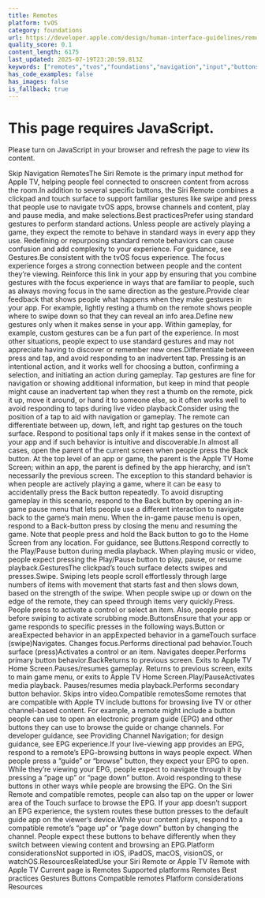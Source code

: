 ```yaml
---
title: Remotes
platform: tvOS
category: foundations
url: https://developer.apple.com/design/human-interface-guidelines/remotes
quality_score: 0.1
content_length: 6175
last_updated: 2025-07-19T23:20:59.813Z
keywords: ["remotes","tvos","foundations","navigation","input","buttons","gestures","feedback","selection","design","system"]
has_code_examples: false
has_images: false
is_fallback: true
---
```


# This page requires JavaScript.

Please turn on JavaScript in your browser and refresh the page to view its content.

Skip Navigation RemotesThe Siri Remote is the primary input method for Apple TV, helping people feel connected to onscreen content from across the room.In addition to several specific buttons, the Siri Remote combines a clickpad and touch surface to support familiar gestures like swipe and press that people use to navigate tvOS apps, browse channels and content, play and pause media, and make selections.Best practicesPrefer using standard gestures to perform standard actions. Unless people are actively playing a game, they expect the remote to behave in standard ways in every app they use. Redefining or repurposing standard remote behaviors can cause confusion and add complexity to your experience. For guidance, see Gestures.Be consistent with the tvOS focus experience. The focus experience forges a strong connection between people and the content they’re viewing. Reinforce this link in your app by ensuring that you combine gestures with the focus experience in ways that are familiar to people, such as always moving focus in the same direction as the gesture.Provide clear feedback that shows people what happens when they make gestures in your app. For example, lightly resting a thumb on the remote shows people where to swipe down so that they can reveal an info area.Define new gestures only when it makes sense in your app. Within gameplay, for example, custom gestures can be a fun part of the experience. In most other situations, people expect to use standard gestures and may not appreciate having to discover or remember new ones.Differentiate between press and tap, and avoid responding to an inadvertent tap. Pressing is an intentional action, and it works well for choosing a button, confirming a selection, and initiating an action during gameplay. Tap gestures are fine for navigation or showing additional information, but keep in mind that people might cause an inadvertent tap when they rest a thumb on the remote, pick it up, move it around, or hand it to someone else, so it often works well to avoid responding to taps during live video playback.Consider using the position of a tap to aid with navigation or gameplay. The remote can differentiate between up, down, left, and right tap gestures on the touch surface. Respond to positional taps only if it makes sense in the context of your app and if such behavior is intuitive and discoverable.In almost all cases, open the parent of the current screen when people press the Back button. At the top level of an app or game, the parent is the Apple TV Home Screen; within an app, the parent is defined by the app hierarchy, and isn’t necessarily the previous screen. The exception to this standard behavior is when people are actively playing a game, where it can be easy to accidentally press the Back button repeatedly. To avoid disrupting gameplay in this scenario, respond to the Back button by opening an in-game pause menu that lets people use a different interaction to navigate back to the game’s main menu. When the in-game pause menu is open, respond to a Back-button press by closing the menu and resuming the game. Note that people press and hold the Back button to go to the Home Screen from any location. For guidance, see Buttons.Respond correctly to the Play/Pause button during media playback. When playing music or video, people expect pressing the Play/Pause button to play, pause, or resume playback.GesturesThe clickpad’s touch surface detects swipes and presses.Swipe. Swiping lets people scroll effortlessly through large numbers of items with movement that starts fast and then slows down, based on the strength of the swipe. When people swipe up or down on the edge of the remote, they can speed through items very quickly.Press. People press to activate a control or select an item. Also, people press before swiping to activate scrubbing mode.ButtonsEnsure that your app or game responds to specific presses in the following ways.Button or areaExpected behavior in an appExpected behavior in a gameTouch surface (swipe)Navigates. Changes focus.Performs directional pad behavior.Touch surface (press)Activates a control or an item. Navigates deeper.Performs primary button behavior.BackReturns to previous screen. Exits to Apple TV Home Screen.Pauses/resumes gameplay. Returns to previous screen, exits to main game menu, or exits to Apple TV Home Screen.Play/PauseActivates media playback. Pauses/resumes media playback.Performs secondary button behavior. Skips intro video.Compatible remotesSome remotes that are compatible with Apple TV include buttons for browsing live TV or other channel-based content. For example, a remote might include a button people can use to open an electronic program guide (EPG) and other buttons they can use to browse the guide or change channels. For developer guidance, see Providing Channel Navigation; for design guidance, see EPG experience.If your live-viewing app provides an EPG, respond to a remote’s EPG-browsing buttons in ways people expect. When people press a “guide” or “browse” button, they expect your EPG to open. While they’re viewing your EPG, people expect to navigate through it by pressing a “page up” or “page down” button. Avoid responding to these buttons in other ways while people are browsing the EPG. On the Siri Remote and compatible remotes, people can also tap on the upper or lower area of the Touch surface to browse the EPG. If your app doesn’t support an EPG experience, the system routes these button presses to the default guide app on the viewer’s device.While your content plays, respond to a compatible remote’s “page up” or “page down” button by changing the channel. People expect these buttons to behave differently when they switch between viewing content and browsing an EPG.Platform considerationsNot supported in iOS, iPadOS, macOS, visionOS, or watchOS.ResourcesRelatedUse your Siri Remote or Apple TV Remote with Apple TV Current page is Remotes Supported platforms Remotes Best practices Gestures Buttons Compatible remotes Platform considerations Resources
